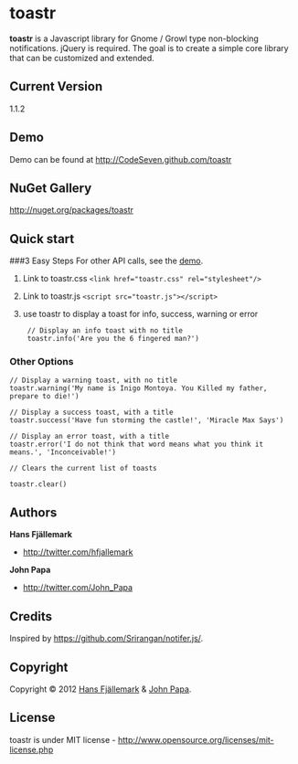 ﻿# toastr
**toastr** is a Javascript library for Gnome / Growl type non-blocking notifications. jQuery is required. The goal is to create a simple core library that can be customized and extended.

## Current Version
1.1.2

## Demo
Demo can be found at http://CodeSeven.github.com/toastr

## NuGet Gallery
http://nuget.org/packages/toastr

## Quick start

###3 Easy Steps
For other API calls, see the [demo](http://CodeSeven.github.com/toastr).

1. Link to toastr.css `<link href="toastr.css" rel="stylesheet"/>`

2. Link to toastr.js `<script src="toastr.js"></script>`

3. use toastr to display a toast for info, success, warning or error

        // Display an info toast with no title
        toastr.info('Are you the 6 fingered man?')

### Other Options

    // Display a warning toast, with no title
    toastr.warning('My name is Inigo Montoya. You Killed my father, prepare to die!')
    
    // Display a success toast, with a title
    toastr.success('Have fun storming the castle!', 'Miracle Max Says')
    
    // Display an error toast, with a title
    toastr.error('I do not think that word means what you think it means.', 'Inconceivable!')
		
    // Clears the current list of toasts

    toastr.clear()

## Authors

**Hans Fjällemark**

+ http://twitter.com/hfjallemark

**John Papa**

+ http://twitter.com/John_Papa

## Credits
Inspired by https://github.com/Srirangan/notifer.js/.


## Copyright

Copyright © 2012 [Hans Fjällemark](http://twitter.com/hfjallemark) & [John Papa](http://twitter.com/John_Papa).

## License 

toastr is under MIT license - http://www.opensource.org/licenses/mit-license.php
